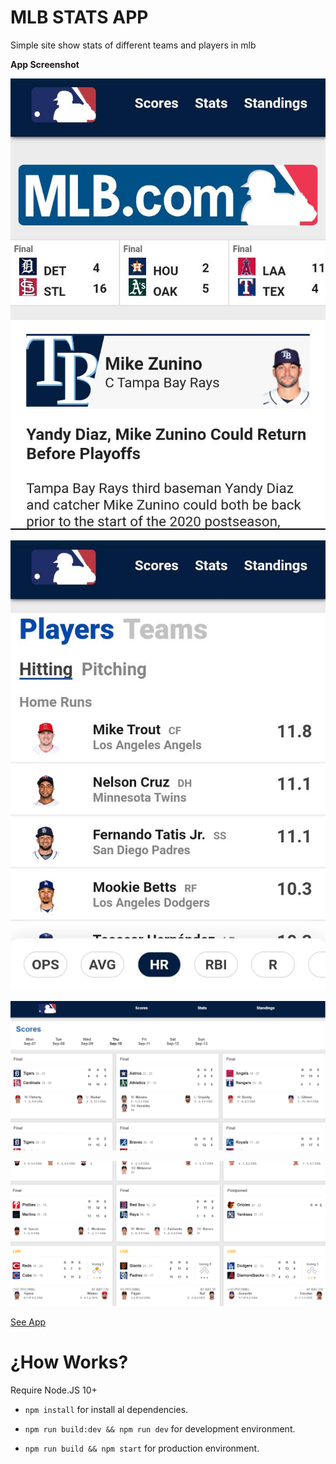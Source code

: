 # MLB STATS APP

Simple site show stats of different teams and players in mlb

**App Screenshot**

![Captura de la App](./readme-statics/Capture0.jpg)

![Captura de la App](./readme-statics/Capture1.jpg)

![Captura de la App](./readme-statics/Capture2.PNG)

![Captura de la App](./readme-statics/Capture3.PNG)

[See App](https://mlb-stats-app.marcos-coca.vercel.app)

# ¿How Works?

Require Node.JS 10+

- `npm install` for install al dependencies.

- `npm run build:dev && npm run dev` for development environment.

- `npm run build && npm start` for production environment.
